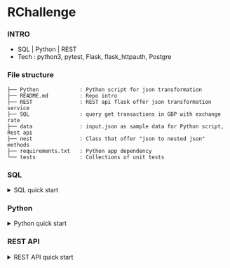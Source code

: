 # RChallenge

### INTRO
- SQL | Python | REST
- Tech : python3, pytest, Flask, flask_httpauth, Postgre

### File structure 

```
├── Python             : Python script for json transformation
├── README.md          : Repo intro
├── REST               : REST api flask offer json transformation service 
├── SQL                : query get transactions in GBP with exchange rate
├── data               : input.json as sample data for Python script, Rest api
├── nest               : Class that offer "json to nested json" methods 
├── requirements.txt   : Python app dependency
└── tests              : Collections of unit tests 

```

### SQL 

<details>
<summary>SQL quick start</summary>

###### SQL/spend_GBP_rate_largest_timestamp.sql
- Query that transfrom all spend in GBP by each user with the largest timestamp exchange rate.

- Explanation:	
	- Make 1st CTE `largest_exchange_ts` : get largest exchange timestamp 
	- Make 2nd CTE `largest_timestamp_exchange` : get exchange rate at largest exchange timestamp 
	- Make 3rd CTE `trans_to_GBP` : transform non-GBP transactions to GBP based on exchange rate above 
	- Make 4rd CTE `trans_in_GBP` : get GBP transactions
	- Make 5rd CTE `trans_` : get all non-GBP and GBP transactions in GBP currency (via SQL union)
	- Finally query the CTE trans_ and sum transaction amount in GBP per user 

- Steps:
	- largest timestamp -> exchange rate -> transactions in/non GBP -> final result

###### SQL/spend_GBP_rate_latest_transaction.sql
- Query that transfrom all spend in GBP by each user with the latest exchange rate which is smaller or equal then the transaction timestamp.  

- Explanation:
	- Make 1st CTE `exchange_ts` : get the all exchange rate with timestamp, from_currency, to_from_currency and exchange rate
	- Make 2nd CTE `exchange_ts_lag` : create "time intervals" by lagging exchange_rates timestamp for getting latest exchange_rates before every transaction 
	- Make 3rd CTE `trans_to_GBP` : transform  non-GBP transactions to GBP 
                            based on exchange_rates defined above  
	- Make 4rd CTE trans_in_GBP : get GBP transactions
	- Make 5rd CTE trans_ : get all non-GBP and GBP transactions in GBP currency (via SQL union)
	- Finally query the CTE trans_ and sum transaction amount in GBP per user 

- Steps:
	- all exchange rate with from/to currency and timestamp -> exchange rate lag -> transactions in/non GBP within latest exchange_rates before every transaction -> final result

###### Demo 


</details>


### Python 

<details>
<summary>Python quick start</summary>

```bash
# 1) Run the Json-2-nested-json process
$ pip install -r requirements.txt 
$ cat data/input.json  | python Python/run.py country city currency

# {
#   "FR": {
#     "Lyon": {
#       "EUR": [
#         {
#           "amount": 11.4
#         }
#       ]
#     },
#     "Paris": {
#       "EUR": [
#         {
#           "amount": 20
#         }
#       ]
#     }
#   },
#   "UK": {
#     "London": {
#       "GBP": [
#         {
#           "amount": 12.2
#         }
#       ],
#       "FBP": [
#         {
#           "amount": 10.9
#         }
#       ]
#     }
#   },
#   "US": {
#     "Boston": {
#       "USD": [
#         {
#           "amount": 100
#         }
#       ]
#     }
#   },
#   "ES": {
#     "Madrid": {
#       "EUR": [
#         {
#           "amount": 8.9
#         }
#       ]
#     }
#   }
# }

# 2) Run the tests 
$ pytest -v tests/

# =========================================== test session starts ============================================
# platform darwin -- Python 3.5.4, pytest-5.0.1, py-1.8.0, pluggy-0.12.0 -- /Users/yennanliu/anaconda3/envs/ds_dash/bin/python
# cachedir: .pytest_cache
# rootdir: /Users/yennanliu/RChallenge
# plugins: celery-4.2.1
# collected 5 items                                                                                          

# tests/test_append_not_listed.py::TestAppendNotListed::test_run PASSED                                [ 20%]
# tests/test_input_data_exist.py::test_input_json_exist PASSED                                         [ 40%]
# tests/test_process_for_output.py::TestProcessForOutput::test_run PASSED                              [ 60%]
# tests/test_read_file_input.py::test_read_file_input PASSED                                           [ 80%]
# tests/test_read_stdin_input.py::TestReadStdinInput::test_run PASSED                                  [100%]

# ========================================= 5 passed in 0.18 seconds =========================================

```
</details>

### REST API 

<details>
<summary>REST API quick start</summary>

```bash 
### 1) Run the api server
$ python REST/app.py 

### 2) Access API without userid, password 
$ curl -i -H "Content-Type: application/json" -X POST -d '{"input_json":"data/input.json", "keys":["country", "city"]}' http://localhost:5000/REST/api/v1.0/nest

# HTTP/1.0 401 UNAUTHORIZED
# Content-Type: text/html; charset=utf-8
# Content-Length: 19
# WWW-Authenticate: Basic realm="Authentication Required"
# Server: Werkzeug/0.14.1 Python/3.5.4
# Date: Sun, 29 Sep 2019 06:30:01 GMT

### 2)' Access API with userid, password 
$ curl -i -H "Content-Type: application/json" -X POST -d '{"input_json":"data/input.json", "keys":["country", "city"]}' http://localhost:5000/REST/api/v1.0/nest --user api_user:password

# HTTP/1.0 201 CREATED
# Content-Type: text/html; charset=utf-8
# Content-Length: 576
# Server: Werkzeug/0.14.1 Python/3.5.4
# Date: Sun, 29 Sep 2019 06:31:44 GMT

# {
#   "ES": {
#     "Madrid": [
#       {
#         "amount": 8.9
#       },
#       {
#         "currency": "EUR"
#       }
#     ]
#   },
#   "FR": {
#     "Lyon": [
#       {
#         "amount": 11.4
#       },
#       {
#         "currency": "EUR"
#       }
#     ],
#     "Paris": [
#       {
#         "amount": 20
#       },
#       {
#         "currency": "EUR"
#       }
#     ]
#   },
#   "UK": {
#     "London": [
#       {
#         "amount": 10.9
#       },
#       {
#         "currency": "FBP"
#       }
#     ]
#   },
#   "US": {
#     "Boston": [
#       {
#         "amount": 100
#       },
#       {
#         "currency": "USD"
#       }
#     ]
#   }
# }

```
</details>